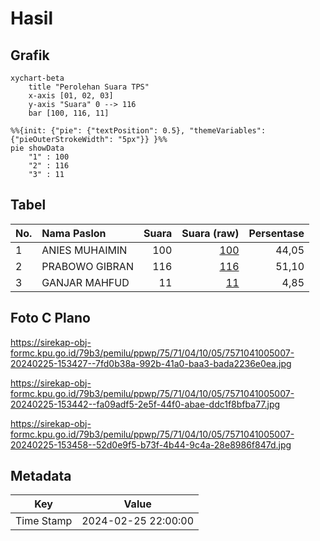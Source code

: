 # Hasil

## Grafik

```mermaid
xychart-beta
    title "Perolehan Suara TPS"
    x-axis [01, 02, 03]
    y-axis "Suara" 0 --> 116
    bar [100, 116, 11]
```

```mermaid
%%{init: {"pie": {"textPosition": 0.5}, "themeVariables": {"pieOuterStrokeWidth": "5px"}} }%%
pie showData
    "1" : 100
    "2" : 116
    "3" : 11
```

## Tabel

| No. | Nama Paslon    | Suara | Suara (raw) | Persentase |
|:--- |:-------------- | -----:| -----------:| ----------:|
| 1   | ANIES MUHAIMIN | 100   | [100][p-1]  | 44,05      |
| 2   | PRABOWO GIBRAN | 116   | [116][p-2]  | 51,10      |
| 3   | GANJAR MAHFUD  | 11    | [11][p-3]   | 4,85       |


[p-1]: https://github.com/gigit-pemilu/pemilu-2024-75-gorontalo/blob/main/pilpres/hitung-suara/sub/75-gorontalo/sub/71-kota-gorontalo/sub/04-dungingi/sub/1005-tomulabutao-selatan/sub/007-tps/sub/paslon-1.txt
[p-2]: https://github.com/gigit-pemilu/pemilu-2024-75-gorontalo/blob/main/pilpres/hitung-suara/sub/75-gorontalo/sub/71-kota-gorontalo/sub/04-dungingi/sub/1005-tomulabutao-selatan/sub/007-tps/sub/paslon-2.txt
[p-3]: https://github.com/gigit-pemilu/pemilu-2024-75-gorontalo/blob/main/pilpres/hitung-suara/sub/75-gorontalo/sub/71-kota-gorontalo/sub/04-dungingi/sub/1005-tomulabutao-selatan/sub/007-tps/sub/paslon-3.txt

## Foto C Plano

https://sirekap-obj-formc.kpu.go.id/79b3/pemilu/ppwp/75/71/04/10/05/7571041005007-20240225-153427--7fd0b38a-992b-41a0-baa3-bada2236e0ea.jpg

https://sirekap-obj-formc.kpu.go.id/79b3/pemilu/ppwp/75/71/04/10/05/7571041005007-20240225-153442--fa09adf5-2e5f-44f0-abae-ddc1f8bfba77.jpg

https://sirekap-obj-formc.kpu.go.id/79b3/pemilu/ppwp/75/71/04/10/05/7571041005007-20240225-153458--52d0e9f5-b73f-4b44-9c4a-28e8986f847d.jpg


## Metadata

| Key        | Value               |
| ---------- | ------------------- |
| Time Stamp | 2024-02-25 22:00:00 |



